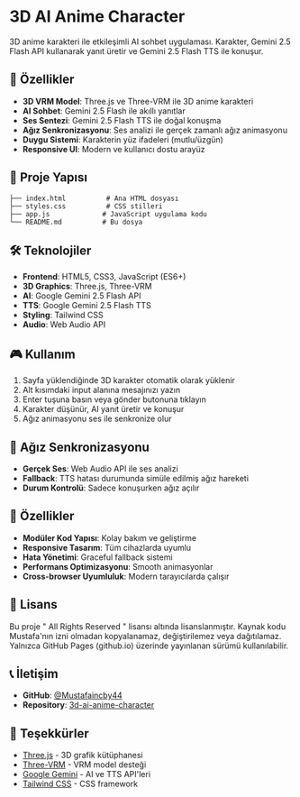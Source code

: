 # 3D AI Anime Character

3D anime karakteri ile etkileşimli AI sohbet uygulaması. Karakter, Gemini 2.5 Flash API kullanarak yanıt üretir ve Gemini 2.5 Flash TTS ile konuşur.

## 🚀 Özellikler

- **3D VRM Model**: Three.js ve Three-VRM ile 3D anime karakteri
- **AI Sohbet**: Gemini 2.5 Flash ile akıllı yanıtlar
- **Ses Sentezi**: Gemini 2.5 Flash TTS ile doğal konuşma
- **Ağız Senkronizasyonu**: Ses analizi ile gerçek zamanlı ağız animasyonu
- **Duygu Sistemi**: Karakterin yüz ifadeleri (mutlu/üzgün)
- **Responsive UI**: Modern ve kullanıcı dostu arayüz

## 📁 Proje Yapısı

```
├── index.html          # Ana HTML dosyası
├── styles.css          # CSS stilleri
├── app.js             # JavaScript uygulama kodu
└── README.md          # Bu dosya
```

## 🛠️ Teknolojiler

- **Frontend**: HTML5, CSS3, JavaScript (ES6+)
- **3D Graphics**: Three.js, Three-VRM
- **AI**: Google Gemini 2.5 Flash API
- **TTS**: Google Gemini 2.5 Flash TTS
- **Styling**: Tailwind CSS
- **Audio**: Web Audio API


## 🎮 Kullanım

1. Sayfa yüklendiğinde 3D karakter otomatik olarak yüklenir
2. Alt kısımdaki input alanına mesajınızı yazın
3. Enter tuşuna basın veya gönder butonuna tıklayın
4. Karakter düşünür, AI yanıt üretir ve konuşur
5. Ağız animasyonu ses ile senkronize olur

## 🎯 Ağız Senkronizasyonu

- **Gerçek Ses**: Web Audio API ile ses analizi
- **Fallback**: TTS hatası durumunda simüle edilmiş ağız hareketi
- **Durum Kontrolü**: Sadece konuşurken ağız açılır


## 🌟 Özellikler

- **Modüler Kod Yapısı**: Kolay bakım ve geliştirme
- **Responsive Tasarım**: Tüm cihazlarda uyumlu
- **Hata Yönetimi**: Graceful fallback sistemi
- **Performans Optimizasyonu**: Smooth animasyonlar
- **Cross-browser Uyumluluk**: Modern tarayıcılarda çalışır

## 📄 Lisans

Bu proje " All Rights Reserved " lisansı altında lisanslanmıştır.
Kaynak kodu Mustafa'nın izni olmadan kopyalanamaz, değiştirilemez veya dağıtılamaz.
Yalnızca GitHub Pages (github.io) üzerinde yayınlanan sürümü kullanılabilir.


## 📞 İletişim

- **GitHub**: [@Mustafaincby44](https://github.com/Mustafaincby44)
- **Repository**: [3d-ai-anime-character](https://github.com/Mustafaincby44/3d-ai-anime-character)

## 🙏 Teşekkürler

- [Three.js](https://threejs.org/) - 3D grafik kütüphanesi
- [Three-VRM](https://github.com/pixiv/three-vrm) - VRM model desteği
- [Google Gemini](https://ai.google.dev/) - AI ve TTS API'leri
- [Tailwind CSS](https://tailwindcss.com/) - CSS framework
